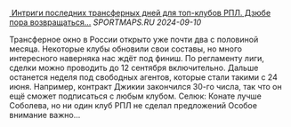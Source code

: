 <!--2024-09-11 14:00:09-->
<div class="yb">
  <div class="inlbl text">
  <p class="table preview">
    <a class="trow nodecor" href="/index.html?dzen/intrigi_poslednih_transfernyh_dnej_dlya_top-klubov_rpl_dzjube_pora_vozvrashchatsya_v_moskvu">
      <img src="https://avatars.dzeninfra.ru/get-zen_doc/271828/pub_66e09eb7362fd86be1eba3b7_66e09edc93e347733a964269/smart_crop_344x194" alt="">
    </a>
    <a class="trow nodecor" href="https://dzen.ru/a/ZuCetzYv2Gvh66O3?from=feed&utm_referrer=https%3A%2F%2Fzen.yandex.com&integration=site_desktop&place=export&secdata=CNWWveudMiCUAVCWCWoFAZQBdSyQAQA%3D&clid=300&rid=2411859768.1554.1726052402472.40884&referrer_clid=300&"><span class="inlbl">Интриги последних трансферных дней для топ-клубов РПЛ. Дзюбе пора возвращаться...</span></a>
    <i class="trow smaller2"><span class="inlbl">SPORTMAPS.RU</span></i>
    <i class="trow smaller3">2024-09-10</i>
  </p>
  </div>
  <div class="inlbl text smaller1">Трансферное окно в России открыто уже почти два с половиной месяца. Некоторые клубы обновили свои составы, но много интересного наверняка нас ждёт под финиш. По регламенту лиги, сделки можно проводить до 12 сентября включительно. Дальше останется неделя под свободных агентов, которые стали такими с 24 июня. Например, контракт Джикии закончился 30-го числа, так что он ещё сможет подписаться с любым клубом. Селюк: Конате лучше Соболева, но ни один клуб РПЛ не сделал предложений Особое внимание важно...</div>
</div>
